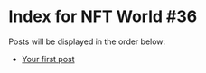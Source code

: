# Index for NFT World #36
Posts will be displayed in the order below:

- [Your first post](./001-first.md)

